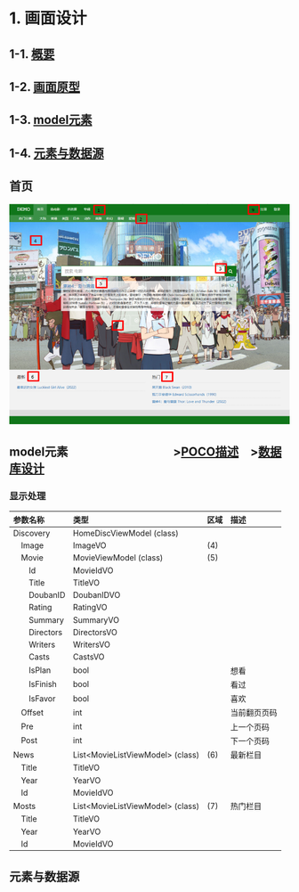 # 1. 画面设计

## 1-1. **[概要](./Summary.md)**

## 1-2. **[画面原型](#jump_png)**

## 1-3. **[model元素](#jump_model)**

## 1-4. **[元素与数据源](#jump_logic)**

<a id="jump_png"></a>

## 首页

![首页](.\png\Home.png)

<a id="jump_model"></a>

## model元素&emsp;&emsp;&emsp;&emsp;&emsp;&emsp;&emsp;&emsp;&emsp;>**[POCO描述](../functional-design/POCO.md)**&emsp;>**[数据库设计](../db-design/tables.md)**

### 显示处理

| 参数名称              | 类型                                | 区域 | 描述         |
| :-------------------- | :---------------------------------- | :--- | :----------- |
| Discovery             | HomeDiscViewModel (class)           |      |              |
| &emsp;Image           | ImageVO                             | (4)  |              |
| &emsp;Movie           | MovieViewModel (class)              | (5)  |              |
| &emsp;&emsp;Id        | MovieIdVO                           |      |              |
| &emsp;&emsp;Title     | TitleVO                             |      |              |
| &emsp;&emsp;DoubanID  | DoubanIDVO                          |      |              |
| &emsp;&emsp;Rating    | RatingVO                            |      |              |
| &emsp;&emsp;Summary   | SummaryVO                           |      |              |
| &emsp;&emsp;Directors | DirectorsVO                         |      |              |
| &emsp;&emsp;Writers   | WritersVO                           |      |              |
| &emsp;&emsp;Casts     | CastsVO                             |      |              |
| &emsp;&emsp;IsPlan    | bool                                |      | 想看         |
| &emsp;&emsp;IsFinish  | bool                                |      | 看过         |
| &emsp;&emsp;IsFavor   | bool                                |      | 喜欢         |
| &emsp;Offset          | int                                 |      | 当前翻页页码 |
| &emsp;Pre             | int                                 |      | 上一个页码   |
| &emsp;Post            | int                                 |      | 下一个页码   |
| News                  | List&lt;MovieListViewModel> (class) | (6)  | 最新栏目     |
| &emsp;Title           | TitleVO                             |      |              |
| &emsp;Year            | YearVO                              |      |              |
| &emsp;Id              | MovieIdVO                           |      |              |
| Mosts                 | List&lt;MovieListViewModel> (class) | (7)  | 热门栏目     |
| &emsp;Title           | TitleVO                             |      |              |
| &emsp;Year            | YearVO                              |      |              |
| &emsp;Id              | MovieIdVO                           |      |              |

<a id="jump_logic"></a>

## 元素与数据源
